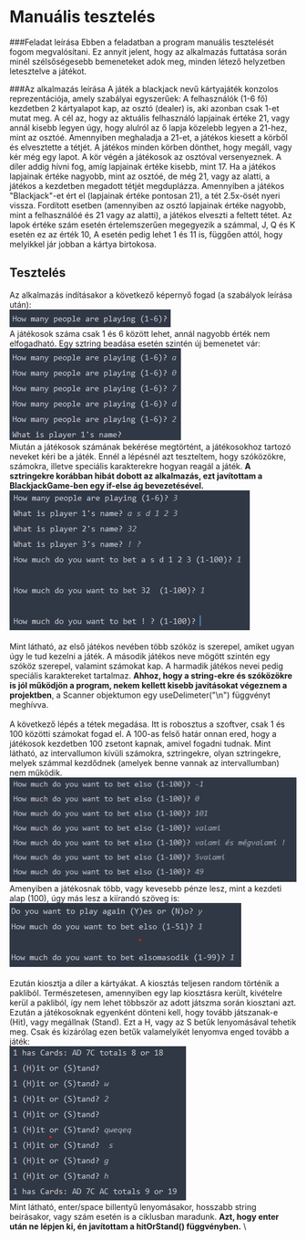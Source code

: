 # Manuális tesztelés

###Feladat leírása
Ebben a feladatban a program manuális tesztelését fogom megvalósítani. Ez annyit jelent,
hogy az alkalmazás futtatása során minél szélsőségesebb bemeneteket adok meg, minden létező
helyzetben letesztelve a játékot.

###Az alkalmazás leírása
A játék a blackjack nevű kártyajáték konzolos reprezentációja, amely szabályai egyszerűek:
A felhasználók (1-6 fő) kezdetben 2 kártyalapot kap, az osztó (dealer) is, aki azonban csak 1-et mutat meg.
A cél az, hogy az aktuális felhasználó lapjainak értéke 21, vagy annál kisebb legyen úgy, hogy alulról az ő lapja
közelebb legyen a 21-hez, mint az osztóé. Amennyiben meghaladja a 21-et,
a játékos kiesett a körből és elvesztette a tétjét. A játékos minden körben dönthet, hogy megáll, vagy kér
még egy lapot. A kör végén a játékosok az osztóval versenyeznek. A díler addig hívni fog,
amíg lapjainak értéke kisebb, mint 17. Ha a játékos lapjainak értéke
nagyobb, mint az osztóé, de még 21, vagy az alatti, a játékos a kezdetben megadott tétjét megduplázza.
Amennyiben a játékos "Blackjack"-et ért el (lapjainak értéke pontosan 21), a tét 2.5x-ösét nyeri vissza.
Fordított esetben (amennyiben az osztó lapjainak értéke nagyobb, mint a felhasználóé és 21 vagy az alatti),
a játékos elveszti a feltett tétet.
Az lapok értéke szám esetén értelemszerűen megegyezik a számmal, J, Q és K esetén ez az érték 10,
A esetén pedig lehet 1 és 11 is, függően attól, hogy melyikkel jár jobban a kártya birtokosa.
## Tesztelés
Az alkalmazás indításakor a következő képernyő fogad (a szabályok leírása után): \
![](kezdo.png) \
A játékosok száma csak 1 és 6 között lehet, annál nagyobb érték nem elfogadható. Egy sztring beadása esetén
szintén új bemenetet vár: \
![](test1.png) \
Miután a játékosok számának bekérése megtörtént, a játékosokhoz tartozó neveket kéri be a játék.
Ennél a lépésnél azt teszteltem, hogy szóközökre, számokra, illetve speciális karakterekre hogyan reagál a
játék. **A sztringekre korábban hibát dobott az alkalmazás, ezt javítottam a BlackjackGame-ben egy if-else ág bevezetésével.**\
![](test2.png) \
\
Mint látható, az első játékos nevében több szóköz is szerepel, amiket ugyan úgy le tud kezelni a játék.
A második játékos neve mögött szintén egy szóköz szerepel, valamint számokat kap. A harmadik játékos nevei
pedig speciális karaktereket tartalmaz.
**Ahhoz, hogy a string-ekre és szóközökre is jól működjön a program, nekem kellett kisebb javításokat végeznem a projektben**, 
a Scanner objektumon egy useDelimeter("\n") függvényt meghívva.\
\
A következő lépés a tétek megadása. Itt is robosztus a szoftver, csak 1 és 100 közötti számokat fogad el.
A 100-as felső határ onnan ered, hogy a játékosok kezdetben 100 zsetont kapnak, amivel fogadni tudnak.
Mint látható, az intervallumon kívüli számokra, sztringekre, olyan sztringekre, melyek számmal kezdődnek
(amelyek benne vannak az intervallumban) nem működik. \
![](test3.png) \
Amenyiben a játékosnak több, vagy kevesebb pénze lesz, mint a kezdeti alap (100), úgy más lesz a kiírandó 
szöveg is: \
![](test3.5.png) \
\
Ezután kiosztja a díler a kártyákat. A kiosztás teljesen random történik a pakliból. Természetesen,
amennyiben egy lap kiosztásra került, kivételre kerül a pakliból, így nem lehet többször az adott
játszma során kiosztani azt. \
Ezután a játékosoknak egyenként dönteni kell, hogy tovább játszanak-e (Hit), vagy megállnak (Stand).
Ezt a H, vagy az S betűk lenyomásával tehetik meg. Csak és kizárólag ezen betűk valamelyikét lenyomva
enged tovább a játék: \
![](test4.png) \
Mint látható, enter/space billentyű lenyomásakor, hosszabb string beírásakor, vagy szám esetén is a ciklusban maradunk.
**Azt, hogy enter után ne lépjen ki, én javítottam a hitOrStand() függvényben.**
\